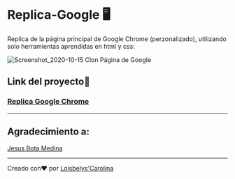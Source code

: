 # Replica-Google  🖥
Replica de la página principal de Google Chrome (perzonalizado), utilizando solo herramientas aprendidas en html y css:

![Screenshot_2020-10-15 Clon Página de Google](https://user-images.githubusercontent.com/64756535/97629249-96fc9f00-1a0c-11eb-8522-571901b677aa.png)

## Link del proyecto🔗
### [Replica Google  Chrome](https://app.netlify.com/sites/modest-elion-28910f/overview)
---
## Agradecimiento a: 
[Jesus Bota Medina](https://github.com/jesusemedin)

***
Creado con❤ por [Loisbelys'Carolina](https://github.com/LoisbelysC)  
